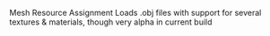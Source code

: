 Mesh Resource Assignment
Loads .obj files with support for several textures & materials, though very alpha in current build